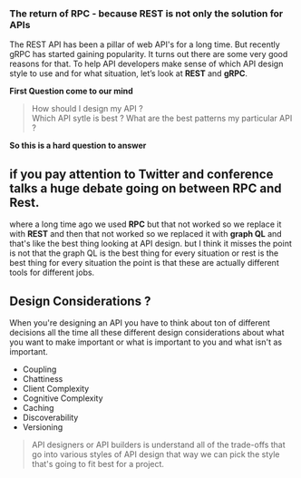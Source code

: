 ### The return of RPC -  because REST is not only the solution for APIs

The REST API has been a pillar of web API's for a long time. But recently gRPC has started gaining popularity. It turns out there are some very good reasons for that. To help API developers make sense of which API design style to use and for what situation, let’s look at **REST** and **gRPC**.

**First Question come to our mind**

> How should I design my API ?  
> Which API sytle is best ?
> What are the best patterns my particular API ?

**So this is a hard question to answer**

## if you pay attention to Twitter and conference talks a huge debate going on between RPC and Rest.

where a long time ago we used **RPC** but that not worked so we replace it with **REST** and then that not worked so we replaced it with **graph QL** and that's like the best thing  looking at API design. but I think it misses the point is not that the graph QL is the best thing for every situation or rest is the best thing for every situation the point is that these are actually different tools for different jobs.

## Design Considerations ?

When you're designing an API you have to think about ton of different decisions all the time all these different design considerations about what you want to make important or what is important to you and what isn't as important.

 - Coupling
 - Chattiness
 - Client Complexity
 - Cognitive Complexity
 - Caching
 - Discoverability
 - Versioning

> API designers or API builders is understand all of the trade-offs that go into various styles of API design that way we can pick the style that's going to fit best for a project.


<!--stackedit_data:
eyJoaXN0b3J5IjpbLTcxMDUyODcwLC0xNzQ2MjU4MzEzLC0xMD
M0MzU2NTE3LDE0Mjg5OTc3MjgsLTY1NDIxMTYxMCw2NDUxMTk4
ODMsLTg1OTU0NDQxOSw5NjU2Mzc0NzMsLTEzODIxMTUzNDEsMz
A4NzMwNTM5LC0xMzQyMjMyMTgsODE5MTU1MTgwLC0xNjg1OTQ0
NTEyLDg0MTcxODYyMiw2MTQ2MDE1ODgsMTY5NTQ3NTkzMSwtMT
Y2MjY0OTg3OCw0NTg4OTQyNzYsLTE4MTYwNTc2OTcsLTUzMjAy
MzQzOF19
-->